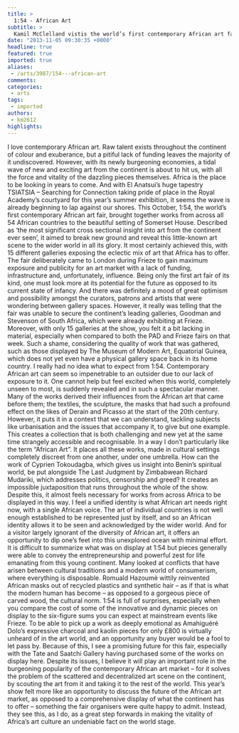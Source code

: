 ```yaml
---
title: >
  1:54 - African Art
subtitle: >
  Kamil McClelland vistis the world’s first contemporary African art fair
date: "2013-11-05 09:30:35 +0000"
headline: true
featured: true
imported: true
aliases:
 - /arts/3987/154---african-art
comments:
categories:
 - arts
tags:
 - imported
authors:
 - km2612
highlights:
---
```


I love contemporary African art. Raw talent exists throughout the continent of colour and exuberance, but a pitiful lack of funding leaves the majority of it undiscovered. However, with its newly burgeoning economies, a tidal wave of new and exciting art from the continent is about to hit us, with all the force and vitality of the dazzling pieces themselves. Africa is the place to be looking in years to come. And with El Anatsui’s huge tapestry TSIATSIA – Searching for Connection taking pride of place in the Royal Academy’s courtyard for this year’s summer exhibition, it seems the wave is already beginning to lap against our shores.
 This October, 1:54, the world’s first contemporary African art fair, brought together works from across all 54 African countries to the beautiful setting of Somerset House. Described as ‘the most significant cross sectional insight into art from the continent ever seen’, it aimed to break new ground and reveal this little-known art scene to the wider world in all its glory. It most certainly achieved this, with 15 different galleries exposing the eclectic mix of art that Africa has to offer.
 The fair deliberately came to London during Frieze to gain maximum exposure and publicity for an art market with a lack of funding, infrastructure and, unfortunately, influence. Being only the first art fair of its kind, one must look more at its potential for the future as opposed to its current state of infancy. And there was definitely a mood of great optimism and possibility amongst the curators, patrons and artists that were wondering between gallery spaces.
 However, it really was telling that the fair was unable to secure the continent’s leading galleries, Goodman and Stevenson of South Africa, which were already exhibiting at Frieze. Moreover, with only 15 galleries at the show, you felt it a bit lacking in material, especially when compared to both the PAD and Frieze fairs on that week. Such a shame, considering the quality of work that was gathered, such as those displayed by The Museum of Modern Art, Equatorial Guinea, which does not yet even have a physical gallery space back in its home country.
 I really had no idea what to expect from 1:54. Contemporary African art can seem so impenetrable to an outsider due to our lack of exposure to it. One cannot help but feel excited when this world, completely unseen to most, is suddenly revealed and in such a spectacular manner. Many of the works derived their influences from the African art that came before them; the textiles, the sculpture, the masks that had such a profound effect on the likes of Derain and Picasso at the start of the 20th century. However, it puts it in a context that we can understand, tackling subjects like urbanisation and the issues that accompany it, to give but one example. This creates a collection that is both challenging and new yet at the same time strangely accessible and recognisable.
 In a way I don’t particularly like the term “African Art”. It places all these works, made in cultural settings completely discreet from one another, under one umbrella. How can the work of Cyprien Tokoudagba, which gives us insight into Benin’s spiritual world, be put alongside The Last Judgment by Zimbabwean Richard Mudariki, which addresses politics, censorship and greed? It creates an impossible juxtaposition that runs throughout the whole of the show.
 Despite this, it almost feels necessary for works from across Africa to be displayed in this way. I feel a unified identity is what African art needs right now, with a single African voice. The art of individual countries is not well enough established to be represented just by itself, and so an African identity allows it to be seen and acknowledged by the wider world. And for a visitor largely ignorant of the diversity of African art, it offers an opportunity to dip one’s feet into this unexplored ocean with minimal effort.
 It is difficult to summarize what was on display at 1:54 but pieces generally were able to convey the entrepreneurship and powerful zest for life emanating from this young continent. Many looked at conflicts that have arisen between cultural traditions and a modern world of consumerism, where everything is disposable. Romuald Hazoumè wittily reinvented African masks out of recycled plastics and synthetic hair – as if that is what the modern human has become – as opposed to a gorgeous piece of carved wood, the cultural norm.
 1:54 is full of surprises, especially when you compare the cost of some of the innovative and dynamic pieces on display to the six-figure sums you can expect at mainstream events like Frieze. To be able to pick up a work as deeply emotional as Amahiguéré Dolo’s expressive charcoal and kaolin pieces for only £800 is virtually unheard of in the art world, and an opportunity any buyer would be a fool to let pass by.
 Because of this, I see a promising future for this fair, especially with the Tate and Saatchi Gallery having purchased some of the works on display here. Despite its issues, I believe it will play an important role in the burgeoning popularity of the contemporary African art market – for it solves the problem of the scattered and decentralized art scene on the continent, by scouting the art from it and taking it to the rest of the world.
 This year’s show felt more like an opportunity to discuss the future of the African art market, as opposed to a comprehensive display of what the continent has to offer – something the fair organisers were quite happy to admit. Instead, they see this, as I do, as a great step forwards in making the vitality of Africa’s art culture an undeniable fact on the world stage.
